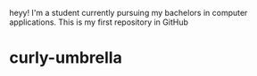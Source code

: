 heyy! I'm a student currently pursuing my bachelors in computer applications. This is my first repository in GitHub
# curly-umbrella
